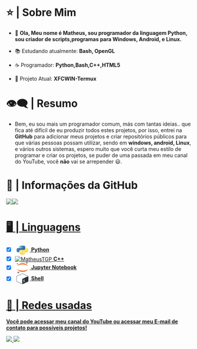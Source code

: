 # ⭐ | Sobre Mim
  
- 👋 **Ola, Meu nome é Matheus, sou programador da linguagem Python, sou criador de scripts,programas para Windows, Android, e Linux.**

- 📚 Estudando atualmente: **Bash, OpenGL**

- ☕ Programador: **Python,Bash,C++,HTML5**

- 🍷 Projeto Atual: **XFCWIN-Termux**

# 👁️‍🗨️ | Resumo
- Bem, eu sou mais um programador comum, más com tantas ideias.. que fica até difícil
de eu produzir todos estes projetos, por isso, entrei na **GitHub** para adicionar meus projetos e criar
repositórios públicos para que várias pessoas possam utilizar, sendo em **windows, android, Linux**, e vários outros
sistemas, espero muito que você curta meu estilo de programar e criar os projetos, se puder de uma passada em meu canal do YouTube,
você **não** vai se arrepender 😃.

# 📌 | Informações da GitHub

<div>
  <a href="https://github.com/MatheusTGamerPro">
  <img height="140em" src="https://github-readme-stats.vercel.app/api?username=matheustgamerpro&show_icons=true&theme=dark&include_all_commits=true&count_private=true"/><img height="143em" src="https://github-readme-stats.vercel.app/api/top-langs/?username=matheustgamerpro&layout=compact&langs_count=7&theme=dark"/>
</div>

# 🖥️ | Linguagens
- [x] <img align="center" alt="MatheusTGP" height="30" width="40" src="https://raw.githubusercontent.com/devicons/devicon/master/icons/python/python-original.svg"> **Python**
- [x] <img align="center" alt="MatheusTGP" height="30" width="40" src="https://github.com/isocpp/logos/blob/master/cpp_logo.svg"> **C++**
- [x] <img align="center" alt="MatheusTGP" height="30" width="40" src="https://github.com/devicons/devicon/blob/2ae2a900d2f041da66e950e4d48052658d850630/icons/jupyter/jupyter-original.svg"> **Jupyter Notebook**
- [x] <img align="center" alt="MatheusTGP" height="30" width="40" src="https://github.com/devicons/devicon/blob/2ae2a900d2f041da66e950e4d48052658d850630/icons/bash/bash-original.svg"> **Shell**

# 🔎 | Redes usadas
**Você pode acessar meu canal do YouTube ou acessar meu E-mail de contato para possíveis projetos!**

<a href="https://www.youtube.com/c/MatheusTGamerPro%E3%83%84" target="_blank"><img src="https://img.shields.io/badge/YouTube-FF0000?style=for-the-badge&logo=youtube&logoColor=white" target="_blank"> <a href = "matheustgpcontato@gmail.com"><img src="https://img.shields.io/badge/-Gmail-%23333?style=for-the-badge&logo=gmail&logoColor=white" target="_blank"></a>
